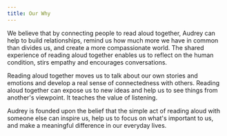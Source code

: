 ```yaml
---
title: Our Why
---
```

We believe that by connecting people to read aloud together, Audrey can help to build relationships, remind us how much more we have in common than divides us, and create a more compassionate world. The shared experience of reading aloud together enables us to reflect on the human condition, stirs empathy and encourages conversations. 

Reading aloud together moves us to talk about our own stories and emotions and develop a real sense of connectedness with others. Reading aloud together can expose us to new ideas and help us to see things from another's viewpoint. It teaches the value of listening. 

Audrey is founded upon the belief that the simple act of reading aloud with someone else can inspire us, help us to focus on what's important to us, and make a meaningful difference in our everyday lives.
